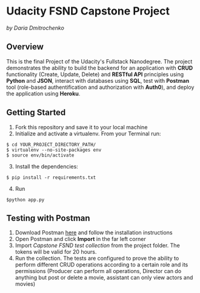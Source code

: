 # Udacity FSND Capstone Project
*by Daria Dmitrochenko*
## Overview
This is the final Project of the Udacity's Fullstack Nanodegree. The project
demonstrates the ability to build the backend for an application with **CRUD** functionality (Create, Update, Delete) and **RESTful API** principles using **Python** and **JSON**,
interact with databases using **SQL**, test with **Postman** tool
(role-based authentification and authorization with **Auth0**), and deploy the application
using **Heroku**.
## Getting Started
1. Fork this repository and save it to your local machine
2. Initialize and activate a virtualenv. From your Terminal run:
```
$ cd YOUR_PROJECT_DIRECTORY_PATH/
$ virtualenv --no-site-packages env
$ source env/bin/activate
```

3. Install the dependencies:
```
$ pip install -r requirements.txt
  ```

4. Run
```
$python app.py
```

## Testing with Postman
1. Download Postman [here](https://www.postman.com/downloads/application) and follow the installation instructions
2. Open Postman and click **Import** in the far left corner
3. Import *Capstone FSND test collection* from the project folder. The tokens will be valid for 20 hours.
4. Run the collection. The tests are configured to prove the ability to perform
different CRUD operations according to a certain role and its permissions (Producer
  can perform all operations, Director can do anything but post or delete a movie, assistant can only view actors and movies)
